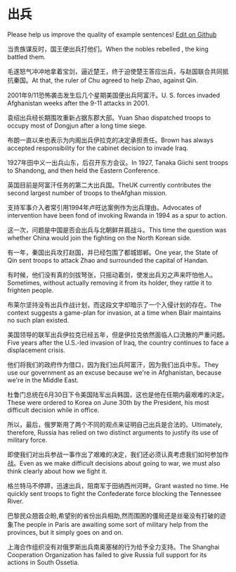 # 出兵

Please help us improve the quality of example sentences! [Edit on Github](https://github.com/jiyushe/jiyu-example-sentence-source/blob/main/chinese/chubing.md)

<p><span class="chinese">当贵族谋反时，国王便出兵打他们。</span><span class="english">When the nobles rebelled , the king battled them.</span></p>

<p><span class="chinese">毛遂怒气冲冲地拿着宝剑，逼近楚王，终于迫使楚王答应出兵，与赵国联合共同抵抗秦国。</span><span class="english">At that, the ruler of Chu agreed to help Zhao, against Qin.</span></p>

<p><span class="chinese">2001年9/11恐怖袭击发生后几个星期美国便出兵阿富汗。</span><span class="english">U. S. forces invaded Afghanistan weeks after the 9-11 attacks in 2001.</span></p>

<p><span class="chinese">袁绍出兵经长期围攻重新占据东郡大部。</span><span class="english">Yuan Shao dispatched troops to occupy most of Dongjun after a long time siege.</span></p>

<p><span class="chinese">布朗一直以来也表示为内阁出兵伊拉克的决定承担责任。</span><span class="english">Brown has always accepted responsibility for the cabinet decision to invade Iraq.</span></p>

<p><span class="chinese">1927年田中义一出兵山东，后召开东方会议。</span><span class="english">In 1927, Tanaka Giichi sent troops to Shandong, and then held the Eastern Conference.</span></p>

<p><span class="chinese">英国目前是阿富汗任务的第二大出兵国。</span><span class="english">TheUK currently contributes the second largest number of troops to theAfghan mission.</span></p>

<p><span class="chinese">支持军事介入者常引用1994年卢旺达案例作为出兵理由。</span><span class="english">Advocates of intervention have been fond of invoking Rwanda in 1994 as a spur to action.</span></p>

<p><span class="chinese">这一次，问题是中国是否会出兵与北朝鲜并肩战斗。</span><span class="english">This time the question was whether China would join the fighting on the North Korean side.</span></p>

<p><span class="chinese">有一年，秦国出兵攻打赵国，并已经包围了都城邯郸。</span><span class="english">One year, the State of Qin sent troops to attack Zhao and surrounded the capital of Handan.</span></p>

<p><span class="chinese">有时候，他们没有真的剑拔弩张，只摇动着剑，使发出兵刃之声来吓怕他人。</span><span class="english">Sometimes, without actually removing it from its holder, they rattle it to frighten people.</span></p>

<p><span class="chinese">布莱尔坚持没有出兵作战计划，而这段文字却暗示了一个入侵计划的存在。</span><span class="english">The context suggests a game-plan for invasion, at a time when Blair maintains no such plan existed.</span></p>

<p><span class="chinese">美国领导的联军出兵伊拉克已经五年，但是伊拉克依然面临人口流散的严重问题。</span><span class="english">Five years after the U.S.-led invasion of Iraq, the country continues to face a displacement crisis.</span></p>

<p><span class="chinese">他们将我们的政府作为借口，因为我们出兵阿富汗，因为我们出兵中东。</span><span class="english">They use our government as an excuse because we're in Afghanistan, because we're in the Middle East.</span></p>

<p><span class="chinese">杜鲁门总统在6月30日下令美国陆军出兵韩国，这也是他在任期内最艰难的决定。</span><span class="english">These were ordered to Korea on June 30th by the President, his most difficult decision while in office.</span></p>

<p><span class="chinese">所以，最后，俄罗斯用了两个不同的观点来证明自己出兵是合法的。</span><span class="english">Ultimately, therefore, Russia has relied on two distinct arguments to justify its use of military force.</span></p>

<p><span class="chinese">即使我们对出兵参战一事作出了艰难的决定，我们还必须认真考虑我们如何参加作战。</span><span class="english">Even as we make difficult decisions about going to war, we must also think clearly about how we fight it.</span></p>

<p><span class="chinese">格兰特马不停蹄，迅速出兵，阻南军于田纳西州河畔。</span><span class="english">Grant wasted no time. He quickly sent troops to fight the Confederate force blocking the Tennessee River.</span></p>

<p><span class="chinese">巴黎民众翘首企盼,希望别的省份出兵相助,然而围困的僵局还是丝毫没有打破的迹象</span><span class="english">The people in Paris are awaiting some sort of military help from the provinces, but it simply goes on and on.</span></p>

<p><span class="chinese">上海合作组织没有对俄罗斯出兵南奥塞梯的行为给予全力支持。</span><span class="english">The Shanghai Cooperation Organization has failed to give Russia full support for its actions in South Ossetia.</span></p>

